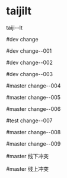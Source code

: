 # taijilt
taiji--lt

#dev change

#dev change--001

#dev change--002

#dev change--003

#master change--004

#master change--005

#master change--006

#test change--007

#master change--008

#master change--009

#master 线下冲突

#master 线上冲突
